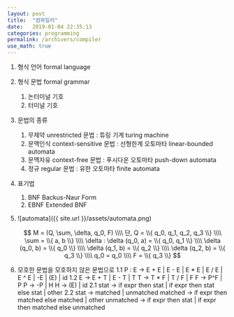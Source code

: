 ```yaml
---
layout: post
title:  "컴파일러"
date:   2019-01-04 22:35:13
categories: programming
permalink: /archivers/compiler
use_math: true
---
```

1. 형식 언어 formal language
2. 형식 문법 formal grammar
   1. 논터미널 기호
   2. 터미널 기호
3. 문법의 종류
   1. 무제약 unrestricted 문법 : 튜링 기계 turing machine
   2. 문맥인식 context-sensitive 문법 : 선형한계 오토마타 linear-bounded automata
   3. 문맥자유 context-free 문법 : 푸시다운 오토마타 push-down automata
   4. 정규 regular 문법 : 유한 오토마타 finite automata
4. 표기법
   1. BNF Backus-Naur Form
   2. EBNF Extended BNF
5. ![automata]({{ site.url }}/assets/automata.png)

   $$
   M = (Q, \sum, \delta, q_0, F) \\\\
   단, Q = \\{ q_0, q_1, q_2, q_3 \\} \\\\
   \sum = \\{ a, b \\} \\\\
   \delta : \delta (q_0, a) = \\{ q_0, q_1 \\} \\\\
   \delta (q_0, b) = \\{ q_0 \\} \\\\
   \delta (q_1, b) = \\{ q_2 \\} \\\\
   \delta (q_2, b) = \\{ q_3 \\} \\\\   
   q_0 = q_0 \\\\
   F = \\{ q_3 \\}
   $$
6. 모호한 문법을 모호하지 않은 문법으로
   1.1 P : E -> E + E | E - E | E * E | E / E | E ^ E | -E | (E) | id
   1.2 E -> E + T | E - T | T
       T -> T * F | T / F | F
       F -> P^F | P
       P -> -P | H
       H -> (E) | id
   2.1 stat -> if expr then stat
             | if expr then stat else stat
             | other
   2.2 stat -> matched
             | unmatched
       matched -> if expr then matched else matched
               | other
       unmatched -> if expr then stat
                 | if expr then matched else unmatched